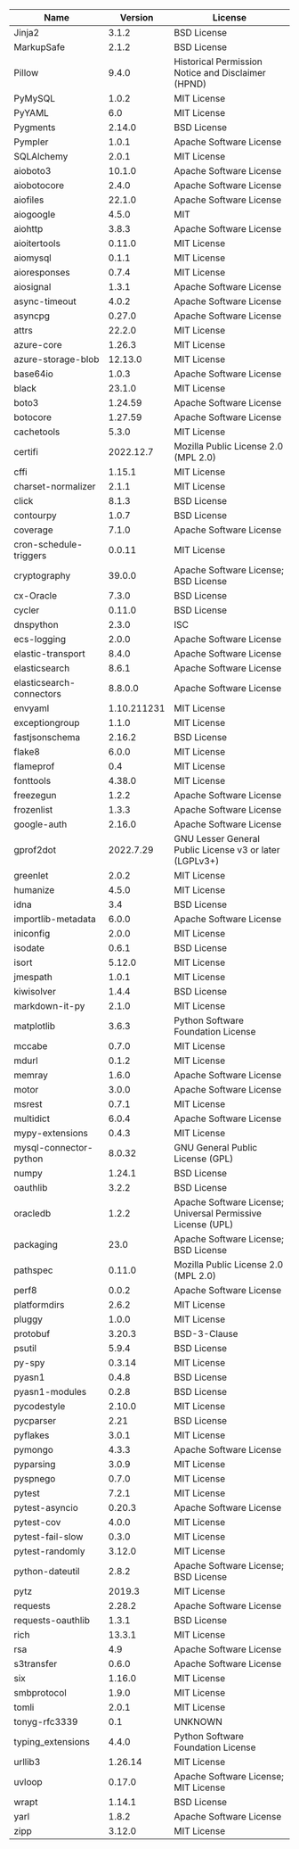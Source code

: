 | Name                     | Version     | License                                                     |
|--------------------------|-------------|-------------------------------------------------------------|
| Jinja2                   | 3.1.2       | BSD License                                                 |
| MarkupSafe               | 2.1.2       | BSD License                                                 |
| Pillow                   | 9.4.0       | Historical Permission Notice and Disclaimer (HPND)          |
| PyMySQL                  | 1.0.2       | MIT License                                                 |
| PyYAML                   | 6.0         | MIT License                                                 |
| Pygments                 | 2.14.0      | BSD License                                                 |
| Pympler                  | 1.0.1       | Apache Software License                                     |
| SQLAlchemy               | 2.0.1       | MIT License                                                 |
| aioboto3                 | 10.1.0      | Apache Software License                                     |
| aiobotocore              | 2.4.0       | Apache Software License                                     |
| aiofiles                 | 22.1.0      | Apache Software License                                     |
| aiogoogle                | 4.5.0       | MIT                                                         |
| aiohttp                  | 3.8.3       | Apache Software License                                     |
| aioitertools             | 0.11.0      | MIT License                                                 |
| aiomysql                 | 0.1.1       | MIT License                                                 |
| aioresponses             | 0.7.4       | MIT License                                                 |
| aiosignal                | 1.3.1       | Apache Software License                                     |
| async-timeout            | 4.0.2       | Apache Software License                                     |
| asyncpg                  | 0.27.0      | Apache Software License                                     |
| attrs                    | 22.2.0      | MIT License                                                 |
| azure-core               | 1.26.3      | MIT License                                                 |
| azure-storage-blob       | 12.13.0     | MIT License                                                 |
| base64io                 | 1.0.3       | Apache Software License                                     |
| black                    | 23.1.0      | MIT License                                                 |
| boto3                    | 1.24.59     | Apache Software License                                     |
| botocore                 | 1.27.59     | Apache Software License                                     |
| cachetools               | 5.3.0       | MIT License                                                 |
| certifi                  | 2022.12.7   | Mozilla Public License 2.0 (MPL 2.0)                        |
| cffi                     | 1.15.1      | MIT License                                                 |
| charset-normalizer       | 2.1.1       | MIT License                                                 |
| click                    | 8.1.3       | BSD License                                                 |
| contourpy                | 1.0.7       | BSD License                                                 |
| coverage                 | 7.1.0       | Apache Software License                                     |
| cron-schedule-triggers   | 0.0.11      | MIT License                                                 |
| cryptography             | 39.0.0      | Apache Software License; BSD License                        |
| cx-Oracle                | 7.3.0       | BSD License                                                 |
| cycler                   | 0.11.0      | BSD License                                                 |
| dnspython                | 2.3.0       | ISC                                                         |
| ecs-logging              | 2.0.0       | Apache Software License                                     |
| elastic-transport        | 8.4.0       | Apache Software License                                     |
| elasticsearch            | 8.6.1       | Apache Software License                                     |
| elasticsearch-connectors | 8.8.0.0     | Apache Software License                                     |
| envyaml                  | 1.10.211231 | MIT License                                                 |
| exceptiongroup           | 1.1.0       | MIT License                                                 |
| fastjsonschema           | 2.16.2      | BSD License                                                 |
| flake8                   | 6.0.0       | MIT License                                                 |
| flameprof                | 0.4         | MIT License                                                 |
| fonttools                | 4.38.0      | MIT License                                                 |
| freezegun                | 1.2.2       | Apache Software License                                     |
| frozenlist               | 1.3.3       | Apache Software License                                     |
| google-auth              | 2.16.0      | Apache Software License                                     |
| gprof2dot                | 2022.7.29   | GNU Lesser General Public License v3 or later (LGPLv3+)     |
| greenlet                 | 2.0.2       | MIT License                                                 |
| humanize                 | 4.5.0       | MIT License                                                 |
| idna                     | 3.4         | BSD License                                                 |
| importlib-metadata       | 6.0.0       | Apache Software License                                     |
| iniconfig                | 2.0.0       | MIT License                                                 |
| isodate                  | 0.6.1       | BSD License                                                 |
| isort                    | 5.12.0      | MIT License                                                 |
| jmespath                 | 1.0.1       | MIT License                                                 |
| kiwisolver               | 1.4.4       | BSD License                                                 |
| markdown-it-py           | 2.1.0       | MIT License                                                 |
| matplotlib               | 3.6.3       | Python Software Foundation License                          |
| mccabe                   | 0.7.0       | MIT License                                                 |
| mdurl                    | 0.1.2       | MIT License                                                 |
| memray                   | 1.6.0       | Apache Software License                                     |
| motor                    | 3.0.0       | Apache Software License                                     |
| msrest                   | 0.7.1       | MIT License                                                 |
| multidict                | 6.0.4       | Apache Software License                                     |
| mypy-extensions          | 0.4.3       | MIT License                                                 |
| mysql-connector-python   | 8.0.32      | GNU General Public License (GPL)                            |
| numpy                    | 1.24.1      | BSD License                                                 |
| oauthlib                 | 3.2.2       | BSD License                                                 |
| oracledb                 | 1.2.2       | Apache Software License; Universal Permissive License (UPL) |
| packaging                | 23.0        | Apache Software License; BSD License                        |
| pathspec                 | 0.11.0      | Mozilla Public License 2.0 (MPL 2.0)                        |
| perf8                    | 0.0.2       | Apache Software License                                     |
| platformdirs             | 2.6.2       | MIT License                                                 |
| pluggy                   | 1.0.0       | MIT License                                                 |
| protobuf                 | 3.20.3      | BSD-3-Clause                                                |
| psutil                   | 5.9.4       | BSD License                                                 |
| py-spy                   | 0.3.14      | MIT License                                                 |
| pyasn1                   | 0.4.8       | BSD License                                                 |
| pyasn1-modules           | 0.2.8       | BSD License                                                 |
| pycodestyle              | 2.10.0      | MIT License                                                 |
| pycparser                | 2.21        | BSD License                                                 |
| pyflakes                 | 3.0.1       | MIT License                                                 |
| pymongo                  | 4.3.3       | Apache Software License                                     |
| pyparsing                | 3.0.9       | MIT License                                                 |
| pyspnego                 | 0.7.0       | MIT License                                                 |
| pytest                   | 7.2.1       | MIT License                                                 |
| pytest-asyncio           | 0.20.3      | Apache Software License                                     |
| pytest-cov               | 4.0.0       | MIT License                                                 |
| pytest-fail-slow         | 0.3.0       | MIT License                                                 |
| pytest-randomly          | 3.12.0      | MIT License                                                 |
| python-dateutil          | 2.8.2       | Apache Software License; BSD License                        |
| pytz                     | 2019.3      | MIT License                                                 |
| requests                 | 2.28.2      | Apache Software License                                     |
| requests-oauthlib        | 1.3.1       | BSD License                                                 |
| rich                     | 13.3.1      | MIT License                                                 |
| rsa                      | 4.9         | Apache Software License                                     |
| s3transfer               | 0.6.0       | Apache Software License                                     |
| six                      | 1.16.0      | MIT License                                                 |
| smbprotocol              | 1.9.0       | MIT License                                                 |
| tomli                    | 2.0.1       | MIT License                                                 |
| tonyg-rfc3339            | 0.1         | UNKNOWN                                                     |
| typing_extensions        | 4.4.0       | Python Software Foundation License                          |
| urllib3                  | 1.26.14     | MIT License                                                 |
| uvloop                   | 0.17.0      | Apache Software License; MIT License                        |
| wrapt                    | 1.14.1      | BSD License                                                 |
| yarl                     | 1.8.2       | Apache Software License                                     |
| zipp                     | 3.12.0      | MIT License                                                 |
